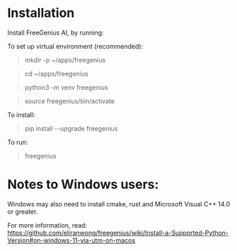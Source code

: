 # Installation

Install FreeGenius AI, by running:

To set up virtual environment (recommended):

> mkdir -p ~/apps/freegenius

> cd ~/apps/freegenius

> python3 -m venv freegenius

> source freegenius/bin/activate

To install:

> pip install --upgrade freegenius

To run:

> freegenius

# Notes to Windows users:

Windows may also need to install cmake, rust and Microsoft Visual C++ 14.0 or greater.

For more information, read: https://github.com/eliranwong/freegenius/wiki/Install-a-Supported-Python-Version#on-windows-11-via-utm-on-macos
